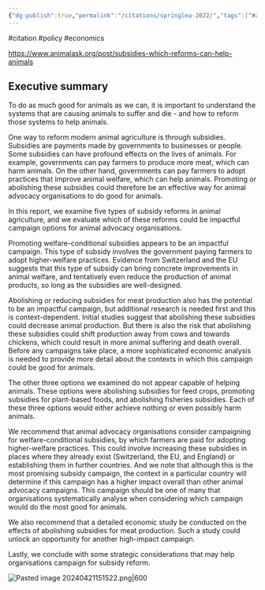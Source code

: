 ```yaml
---
{"dg-publish":true,"permalink":"/citations/springlea-2022/","tags":["#animal_feed","#citation","#policy","#economics"],"created":"2025-10-23T17:42:45.439+01:00","updated":"2025-10-23T19:18:51.118+01:00"}
---
```


#citation #policy #economics 

https://www.animalask.org/post/subsidies-which-reforms-can-help-animals

## Executive summary
To do as much good for animals as we can, it is important to understand the systems that are causing animals to suffer and die - and how to reform those systems to help animals.

One way to reform modern animal agriculture is through subsidies. Subsidies are payments made by governments to businesses or people. Some subsidies can have profound effects on the lives of animals. For example, governments can pay farmers to produce more meat, which can harm animals. On the other hand, governments can pay farmers to adopt practices that improve animal welfare, which can help animals. Promoting or abolishing these subsidies could therefore be an effective way for animal advocacy organisations to do good for animals.

In this report, we examine five types of subsidy reforms in animal agriculture, and we evaluate which of these reforms could be impactful campaign options for animal advocacy organisations.

Promoting welfare-conditional subsidies appears to be an impactful campaign. This type of subsidy involves the government paying farmers to adopt higher-welfare practices. Evidence from Switzerland and the EU suggests that this type of subsidy can bring concrete improvements in animal welfare, and tentatively even reduce the production of animal products, so long as the subsidies are well-designed.

Abolishing or reducing subsidies for meat production also has the potential to be an impactful campaign, but additional research is needed first and this is context-dependent. Initial studies suggest that abolishing these subsidies could decrease animal production. But there is also the risk that abolishing these subsidies could shift production away from cows and towards chickens, which could result in more animal suffering and death overall. Before any campaigns take place, a more sophisticated economic analysis is needed to provide more detail about the contexts in which this campaign could be good for animals.

The other three options we examined do not appear capable of helping animals. These options were abolishing subsidies for feed crops, promoting subsidies for plant-based foods, and abolishing fisheries subsidies. Each of these three options would either achieve nothing or even possibly harm animals.

We recommend that animal advocacy organisations consider campaigning for welfare-conditional subsidies, by which farmers are paid for adopting higher-welfare practices. This could involve increasing these subsidies in places where they already exist (Switzerland, the EU, and England) or establishing them in further countries. And we note that although this is the most promising subsidy campaign, the context in a particular country will determine if this campaign has a higher impact overall than other animal advocacy campaigns. This campaign should be one of many that organisations systematically analyse when considering which campaign would do the most good for animals.

We also recommend that a detailed economic study be conducted on the effects of abolishing subsidies for meat production. Such a study could unlock an opportunity for another high-impact campaign.

Lastly, we conclude with some strategic considerations that may help organisations campaign for subsidy reform.

![Pasted image 20240421151522.png|600](/img/user/Pasted%20image%2020240421151522.png)